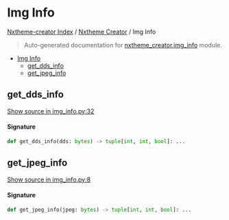 # Img Info

[Nxtheme-creator Index](../README.md#nxtheme-creator-index) / [Nxtheme Creator](./index.md#nxtheme-creator) / Img Info

> Auto-generated documentation for [nxtheme_creator.img_info](../../../nxtheme_creator/img_info.py) module.

- [Img Info](#img-info)
  - [get_dds_info](#get_dds_info)
  - [get_jpeg_info](#get_jpeg_info)

## get_dds_info

[Show source in img_info.py:32](../../../nxtheme_creator/img_info.py#L32)

#### Signature

```python
def get_dds_info(dds: bytes) -> tuple[int, int, bool]: ...
```



## get_jpeg_info

[Show source in img_info.py:8](../../../nxtheme_creator/img_info.py#L8)

#### Signature

```python
def get_jpeg_info(jpeg: bytes) -> tuple[int, int, bool]: ...
```